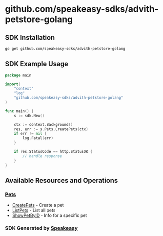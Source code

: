 # github.com/speakeasy-sdks/advith-petstore-golang

<!-- Start SDK Installation -->
## SDK Installation

```bash
go get github.com/speakeasy-sdks/advith-petstore-golang
```
<!-- End SDK Installation -->

## SDK Example Usage
<!-- Start SDK Example Usage -->
```go
package main

import(
	"context"
	"log"
	"github.com/speakeasy-sdks/advith-petstore-golang"
)

func main() {
    s := sdk.New()

    ctx := context.Background()
    res, err := s.Pets.CreatePets(ctx)
    if err != nil {
        log.Fatal(err)
    }

    if res.StatusCode == http.StatusOK {
        // handle response
    }
}
```
<!-- End SDK Example Usage -->

<!-- Start SDK Available Operations -->
## Available Resources and Operations


### [Pets](docs/pets/README.md)

* [CreatePets](docs/pets/README.md#createpets) - Create a pet
* [ListPets](docs/pets/README.md#listpets) - List all pets
* [ShowPetByID](docs/pets/README.md#showpetbyid) - Info for a specific pet
<!-- End SDK Available Operations -->

### SDK Generated by [Speakeasy](https://docs.speakeasyapi.dev/docs/using-speakeasy/client-sdks)
